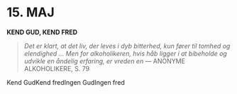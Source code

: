 # 15. MAJ

**KEND GUD, KEND FRED**

> *Det er klart, at det liv, der leves i dyb bitterhed, kun fører til tomhed og elendighed … Men for alkoholikeren, hvis håb ligger i at bibeholde og udvikle en åndelig erfaring, er vreden en*
> — ANONYME ALKOHOLIKERE, S. 79

Kend GudKend fredIngen GudIngen fred
